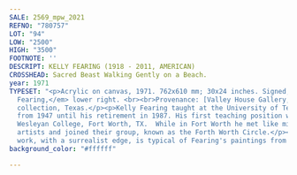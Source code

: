 ```yaml
---
SALE: 2569_mpw_2021
REFNO: "780757"
LOT: "94"
LOW: "2500"
HIGH: "3500"
FOOTNOTE: ''
DESCRIPT: KELLY FEARING (1918 - 2011, AMERICAN)
CROSSHEAD: Sacred Beast Walking Gently on a Beach.
year: 1971
TYPESET: "<p>Acrylic on canvas, 1971. 762x610 mm; 30x24 inches. Signed, <em>Kelly
  Fearing,</em> lower right. <br><br>Provenance: [Valley House Gallery, Dallas]; Private
  collection, Texas.</p><p>Kelly Fearing taught at the University of Texas, Austin
  from 1947 until his retirement in 1987. His first teaching position was at Texas
  Wesleyan College, Fort Worth, TX.  While in Fort Worth he met like minded modernist
  artists and joined their group, known as the Forth Worth Circle.</p><p>This representational
  work, with a surrealist edge, is typical of Fearing's paintings from the 1970s.</p>"
background_color: "#ffffff"

---
```

